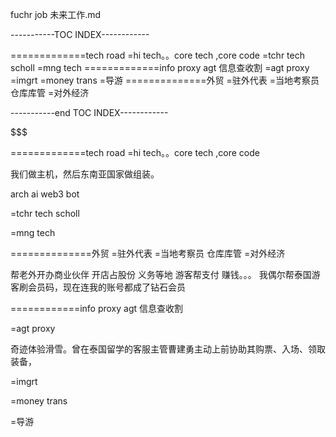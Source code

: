 fuchr job 未来工作.md

-----------TOC INDEX------------
 
=============tech road
=hi tech。。core tech ,core code
=tchr tech scholl
=mng tech
=============info proxy agt 信息查收割
=agt proxy
=imgrt
=money trans
=导游
==============外贸
=驻外代表
=当地考察员 仓库库管
=对外经济
 
 
 
-----------end TOC INDEX------------


$$$$$$$$$$$$$$$$$$$$$$$$$$$$$$$$$$$$$$$$$$$$$$$$$$$$$$$$$$$$$$$$$$$$$$$

=============tech road
=hi tech。。core tech ,core code

我们做主机，然后东南亚国家做组装。

arch ai web3 bot

=tchr tech scholl

=mng tech

 

 

==============外贸
=驻外代表
=当地考察员 仓库库管
=对外经济

帮老外开办商业伙伴  开店占股份  义务等地
游客帮支付 赚钱。。。
我偶尔帮泰国游客刷会员码，现在连我的账号都成了钻石会员




 

============info  proxy agt  信息查收割

=agt proxy

奇迹体验滑雪。曾在泰国留学的客服主管曹建勇主动上前协助其购票、入场、领取装备，


=imgrt

=money trans

=导游